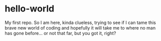 # hello-world
My first repo.
So I am here, kinda clueless, trying to see if I can tame this brave new world of coding and hopefully it will take me to where no man has gone before... or not that far, but you got it, right?
